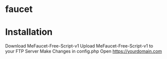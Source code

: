 # faucet
# Installation
Download MeFaucet-Free-Script-v1
Upload MeFaucet-Free-Script-v1 to your FTP Server
Make Changes in config.php
Open https://yourdomain.com
